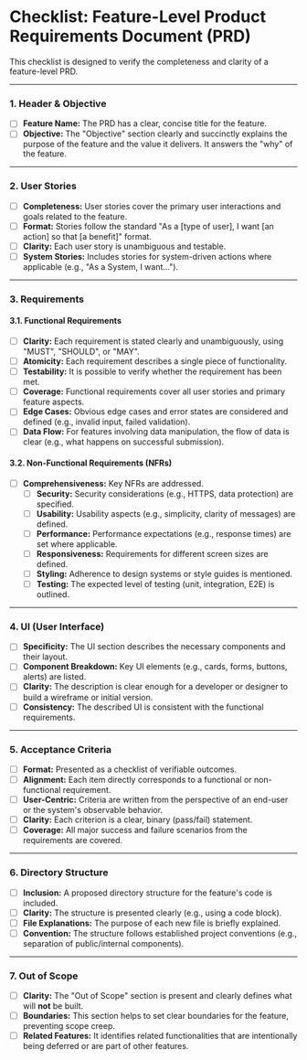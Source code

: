# Checklist: Feature-Level Product Requirements Document (PRD)

This checklist is designed to verify the completeness and clarity of a feature-level PRD.

---

### 1. Header & Objective

- [ ] **Feature Name:** The PRD has a clear, concise title for the feature.
- [ ] **Objective:** The "Objective" section clearly and succinctly explains the purpose of the feature and the value it delivers. It answers the "why" of the feature.

---

### 2. User Stories

- [ ] **Completeness:** User stories cover the primary user interactions and goals related to the feature.
- [ ] **Format:** Stories follow the standard "As a [type of user], I want [an action] so that [a benefit]" format.
- [ ] **Clarity:** Each user story is unambiguous and testable.
- [ ] **System Stories:** Includes stories for system-driven actions where applicable (e.g., "As a System, I want...").

---

### 3. Requirements

#### 3.1. Functional Requirements

- [ ] **Clarity:** Each requirement is stated clearly and unambiguously, using "MUST", "SHOULD", or "MAY".
- [ ] **Atomicity:** Each requirement describes a single piece of functionality.
- [ ] **Testability:** It is possible to verify whether the requirement has been met.
- [ ] **Coverage:** Functional requirements cover all user stories and primary feature aspects.
- [ ] **Edge Cases:** Obvious edge cases and error states are considered and defined (e.g., invalid input, failed validation).
- [ ] **Data Flow:** For features involving data manipulation, the flow of data is clear (e.g., what happens on successful submission).

#### 3.2. Non-Functional Requirements (NFRs)

- [ ] **Comprehensiveness:** Key NFRs are addressed.
  - [ ] **Security:** Security considerations (e.g., HTTPS, data protection) are specified.
  - [ ] **Usability:** Usability aspects (e.g., simplicity, clarity of messages) are defined.
  - [ ] **Performance:** Performance expectations (e.g., response times) are set where applicable.
  - [ ] **Responsiveness:** Requirements for different screen sizes are defined.
  - [ ] **Styling:** Adherence to design systems or style guides is mentioned.
  - [ ] **Testing:** The expected level of testing (unit, integration, E2E) is outlined.

---

### 4. UI (User Interface)

- [ ] **Specificity:** The UI section describes the necessary components and their layout.
- [ ] **Component Breakdown:** Key UI elements (e.g., cards, forms, buttons, alerts) are listed.
- [ ] **Clarity:** The description is clear enough for a developer or designer to build a wireframe or initial version.
- [ ] **Consistency:** The described UI is consistent with the functional requirements.

---

### 5. Acceptance Criteria

- [ ] **Format:** Presented as a checklist of verifiable outcomes.
- [ ] **Alignment:** Each item directly corresponds to a functional or non-functional requirement.
- [ ] **User-Centric:** Criteria are written from the perspective of an end-user or the system's observable behavior.
- [ ] **Clarity:** Each criterion is a clear, binary (pass/fail) statement.
- [ ] **Coverage:** All major success and failure scenarios from the requirements are covered.

---

### 6. Directory Structure

- [ ] **Inclusion:** A proposed directory structure for the feature's code is included.
- [ ] **Clarity:** The structure is presented clearly (e.g., using a code block).
- [ ] **File Explanations:** The purpose of each new file is briefly explained.
- [ ] **Convention:** The structure follows established project conventions (e.g., separation of public/internal components).

---

### 7. Out of Scope

- [ ] **Clarity:** The "Out of Scope" section is present and clearly defines what will **not** be built.
- [ ] **Boundaries:** This section helps to set clear boundaries for the feature, preventing scope creep.
- [ ] **Related Features:** It identifies related functionalities that are intentionally being deferred or are part of other features.

